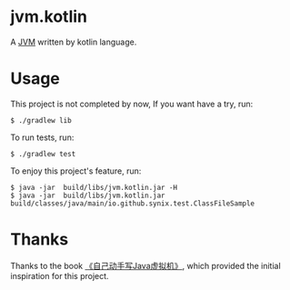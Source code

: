 # jvm.kotlin

A [JVM](https://en.wikipedia.org/wiki/Java_virtual_machine) written by kotlin language.


# Usage

This project is not completed by now, If you want have a try, run:

```
$ ./gradlew lib
```

To run tests, run:

```
$ ./gradlew test
```

To enjoy this project's feature, run:
```
$ java -jar  build/libs/jvm.kotlin.jar -H
$ java -jar  build/libs/jvm.kotlin.jar build/classes/java/main/io.github.synix.test.ClassFileSample
```

# Thanks

Thanks to the book [《自己动手写Java虚拟机》](https://www.amazon.com/dp/B01FX8YEKK), which provided the initial inspiration for this project.

